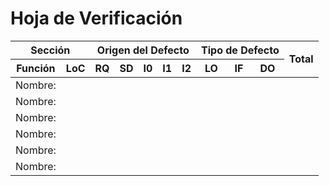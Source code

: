 # Hoja de Verificación

<table>
    <thead>
        <tr>
            <th colspan=2>Sección</th>
            <th colspan=5>Origen del Defecto</th>
            <th colspan=3>Tipo de Defecto</th>
            <th rowspan=2>Total</th>
        </tr>
        <tr>
            <th>Función</th>
            <th>LoC</th>
            <th>RQ</th>
            <th>SD</th>
            <th>I0</th>
            <th>I1</th>
            <th>I2</th>
            <th>LO</th>
            <th>IF</th>
            <th>DO</th>
        </tr>
    </thead>
    <tbody>
        <tr>
            <td>Nombre:</td>
            <td></td>
            <td></td>
            <td></td>
            <td></td>
            <td></td>
            <td></td>
            <td></td>
            <td></td>
            <td></td>
            <td></td>
        </tr>
        <tr>
            <td>Nombre:</td>
            <td></td>
            <td></td>
            <td></td>
            <td></td>
            <td></td>
            <td></td>
            <td></td>
            <td></td>
            <td></td>
            <td></td>
        </tr>
        <tr>
            <td>Nombre:</td>
            <td></td>
            <td></td>
            <td></td>
            <td></td>
            <td></td>
            <td></td>
            <td></td>
            <td></td>
            <td></td>
            <td></td>
        </tr>
        <tr>
            <td>Nombre:</td>
            <td></td>
            <td></td>
            <td></td>
            <td></td>
            <td></td>
            <td></td>
            <td></td>
            <td></td>
            <td></td>
            <td></td>
        </tr>
        <tr>
            <td>Nombre:</td>
            <td></td>
            <td></td>
            <td></td>
            <td></td>
            <td></td>
            <td></td>
            <td></td>
            <td></td>
            <td></td>
            <td></td>
        </tr>
        <tr>
            <td>Nombre:</td>
            <td></td>
            <td></td>
            <td></td>
            <td></td>
            <td></td>
            <td></td>
            <td></td>
            <td></td>
            <td></td>
            <td></td>
        </tr>
    </tbody>
</table>



